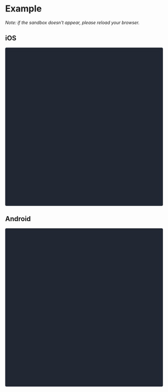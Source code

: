 # Example

_Note: if the sandbox doesn't appear, please reload your browser._

## iOS

<div data-snack-id="@mfrachet/rn-placeholder" data-snack-platform="ios" data-snack-preview="true" data-snack-theme="dark" style="overflow:hidden;background:#212733;border:1px solid rgba(0,0,0,.08);border-radius:4px;height:505px;width:100%"></div>

## Android

<div data-snack-id="@mfrachet/rn-placeholder" data-snack-platform="android" data-snack-preview="true" data-snack-theme="dark" style="overflow:hidden;background:#212733;border:1px solid rgba(0,0,0,.08);border-radius:4px;height:505px;width:100%"></div>
